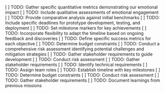 [ ] TODO: Gather specific quantitative metrics demonstrating our emotional impact
[ ] TODO: Include qualitative assessments of emotional engagement
[ ] TODO: Provide comparative analysis against initial benchmarks
[ ] TODO: Include specific deadlines for prototype development, testing, and deployment
[ ] TODO: Set milestone markers for key achievements
[ ] TODO: Incorporate flexibility to adapt the timeline based on ongoing feedback and discoveries
[ ] TODO: Define specific success metrics for each objective
[ ] TODO: Determine budget constraints
[ ] TODO: Conduct a comprehensive risk assessment identifying potential challenges and mitigation strategies
[ ] TODO: Gather stakeholder requirements to guide development
[ ] TODO: Conduct risk assessment
[ ] TODO: Gather stakeholder requirements
[ ] TODO: Identify technical requirements
[ ] TODO: Assign team roles
[ ] TODO: Establish timeline with key milestones
[ ] TODO: Determine budget constraints
[ ] TODO: Conduct risk assessment
[ ] TODO: Gather stakeholder requirements
[ ] TODO: Document learnings from previous missions